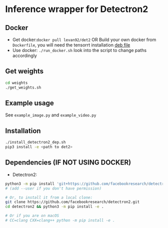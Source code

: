 
# Inference wrapper for Detectron2

## Docker

- Get docker:`docker pull levan92/det2` OR Build your own docker from `Dockerfile`, you will need the tensorrt installation [deb file](https://drive.google.com/file/d/10NT4GYOAOjrwdSGPJS6v6uyVtduW-Pa3/view?usp=sharing)
- Use docker: `./run_docker.sh` look into the script to change paths accordingly

## Get weights

```bash
cd weights
./get_weights.sh
```

## Example usage

See `example_image.py` and `example_video.py`

## Installation

```bash
./install_detectron2_dep.sh
pip3 install -e <path to det2>
```

## Dependencies (IF NOT USING DOCKER)

- Detectron2:

```bash
python3 -m pip install 'git+https://github.com/facebookresearch/detectron2.git'
# (add --user if you don't have permission)

# Or, to install it from a local clone:
git clone https://github.com/facebookresearch/detectron2.git
cd detectron2 && python3 -m pip install -e .

# Or if you are on macOS
# CC=clang CXX=clang++ python -m pip install -e .
```
